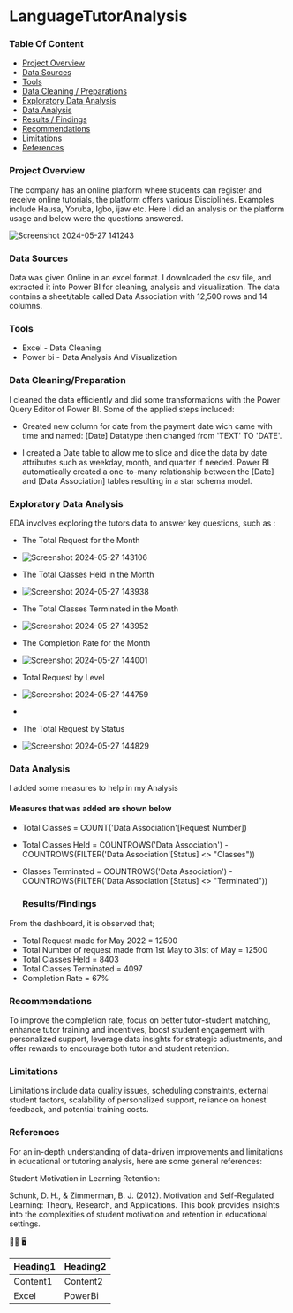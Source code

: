 # LanguageTutorAnalysis

### Table Of Content

- [Project Overview](#project-overview)
- [Data Sources](#data-sources)
- [Tools](#tools)
- [Data Cleaning / Preparations](#datacleaning/preparations)
- [Exploratory Data Analysis](#exploratory-data-analysis)
- [Data Analysis](#data-analysis)
- [Results / Findings](#results/findings)
- [Recommendations](#recommendations)
- [Limitations](#limitations)
- [References](#references)

### Project Overview

The company has an online platform where students can register and receive online tutorials, the platform offers various Disciplines. Examples include Hausa, Yoruba, Igbo, ijaw etc. Here I did an analysis on the platform usage and below were the questions answered.

![Screenshot 2024-05-27 141243](https://github.com/user-attachments/assets/0d310eef-3aae-47bb-b092-c2ab27bab01f)



### Data Sources

Data was given Online in an excel format. I downloaded the csv file, and extracted it into Power BI for cleaning, analysis and visualization. The data contains a sheet/table called Data Association with 12,500 rows and 14 columns.

### Tools

- Excel - Data Cleaning
- Power bi - Data Analysis And Visualization

 ### Data Cleaning/Preparation

I cleaned the data efficiently and did some transformations with the Power Query Editor of Power BI.
Some of the applied steps included:

-	Created new column for date from the payment date wich came with time and named: [Date] Datatype then changed from 'TEXT' TO 'DATE'.

-	I created a Date table to allow me to slice and dice the data by date attributes such as weekday, month, and quarter if needed. Power BI automatically created a one-to-many relationship between the [Date] and [Data Association] tables resulting in a star schema model.

  ### Exploratory Data Analysis

  EDA involves exploring the tutors data to answer key questions, such as :

  -  The Total Request for the Month

  -  ![Screenshot 2024-05-27 143106](https://github.com/user-attachments/assets/cd520cd6-d8ca-4503-b57c-0d7484793b4e)

  -  The Total Classes Held in the Month

  -  ![Screenshot 2024-05-27 143938](https://github.com/user-attachments/assets/4f9e080c-4325-4aa0-9130-ad27b7046aee)

  -  The Total Classes Terminated in the Month

  -  ![Screenshot 2024-05-27 143952](https://github.com/user-attachments/assets/30305555-b2e6-4d59-9727-6f8d91247dc5)

  -  The Completion Rate for the Month

  -  ![Screenshot 2024-05-27 144001](https://github.com/user-attachments/assets/711793ce-8eb6-48d2-be1e-3755995d4deb)

  -  Total Request by Level

  - ![Screenshot 2024-05-27 144759](https://github.com/user-attachments/assets/37e8b98d-e56d-42f7-b836-1fbe3b49d355)

  - 
  -  The Total Request by Status

  -  ![Screenshot 2024-05-27 144829](https://github.com/user-attachments/assets/c506f72c-d9c8-49d0-952e-b07d8bddd689)

  
### Data Analysis

I added some measures to help in my Analysis

#### Measures that was added are shown below

- Total Classes = COUNT('Data Association'[Request Number])
- Total Classes Held = COUNTROWS('Data Association') - COUNTROWS(FILTER('Data Association'[Status] <> "Classes"))
- Classes Terminated =  COUNTROWS('Data Association') - COUNTROWS(FILTER('Data Association'[Status] <> "Terminated"))

  ### Results/Findings
 From the dashboard, it is observed that;
 
- Total Request made for May 2022 = 12500
- Total Number of request made from 1st May to 31st of May = 12500
- Total Classes Held = 8403
- Total Classes Terminated = 4097
- Completion Rate = 67%

### Recommendations

To improve the completion rate, focus on better tutor-student matching, enhance tutor training and incentives, boost student engagement with personalized support, leverage data insights for strategic adjustments, and offer rewards to encourage both tutor and student retention.

### Limitations

Limitations include data quality issues, scheduling constraints, external student factors, scalability of personalized support, reliance on honest feedback, and potential training costs.

### References

For an in-depth understanding of data-driven improvements and limitations in educational or tutoring analysis, here are some general references:

Student Motivation in Learning Retention:

Schunk, D. H., & Zimmerman, B. J. (2012). Motivation and Self-Regulated Learning: Theory, Research, and Applications. This book provides insights into the complexities of student motivation and retention in educational settings.


👨‍🏫
🖥️

|Heading1|Heading2|
|--------|--------|
|Content1|Content2|
|Excel|PowerBi|






    


 

   
